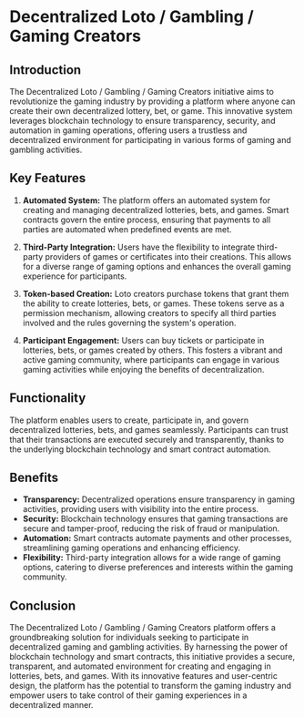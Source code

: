 # Decentralized Loto / Gambling / Gaming Creators

## Introduction
The Decentralized Loto / Gambling / Gaming Creators initiative aims to revolutionize the gaming industry by providing a platform where anyone can create their own decentralized lottery, bet, or game. This innovative system leverages blockchain technology to ensure transparency, security, and automation in gaming operations, offering users a trustless and decentralized environment for participating in various forms of gaming and gambling activities.

## Key Features
1. **Automated System:** The platform offers an automated system for creating and managing decentralized lotteries, bets, and games. Smart contracts govern the entire process, ensuring that payments to all parties are automated when predefined events are met.
   
2. **Third-Party Integration:** Users have the flexibility to integrate third-party providers of games or certificates into their creations. This allows for a diverse range of gaming options and enhances the overall gaming experience for participants.

3. **Token-based Creation:** Loto creators purchase tokens that grant them the ability to create lotteries, bets, or games. These tokens serve as a permission mechanism, allowing creators to specify all third parties involved and the rules governing the system's operation.

4. **Participant Engagement:** Users can buy tickets or participate in lotteries, bets, or games created by others. This fosters a vibrant and active gaming community, where participants can engage in various gaming activities while enjoying the benefits of decentralization.

## Functionality
The platform enables users to create, participate in, and govern decentralized lotteries, bets, and games seamlessly. Participants can trust that their transactions are executed securely and transparently, thanks to the underlying blockchain technology and smart contract automation.

## Benefits
- **Transparency:** Decentralized operations ensure transparency in gaming activities, providing users with visibility into the entire process.
- **Security:** Blockchain technology ensures that gaming transactions are secure and tamper-proof, reducing the risk of fraud or manipulation.
- **Automation:** Smart contracts automate payments and other processes, streamlining gaming operations and enhancing efficiency.
- **Flexibility:** Third-party integration allows for a wide range of gaming options, catering to diverse preferences and interests within the gaming community.

## Conclusion
The Decentralized Loto / Gambling / Gaming Creators platform offers a groundbreaking solution for individuals seeking to participate in decentralized gaming and gambling activities. By harnessing the power of blockchain technology and smart contracts, this initiative provides a secure, transparent, and automated environment for creating and engaging in lotteries, bets, and games. With its innovative features and user-centric design, the platform has the potential to transform the gaming industry and empower users to take control of their gaming experiences in a decentralized manner.
